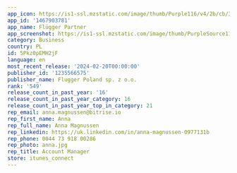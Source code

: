 ```yaml
---
app_icon: https://is1-ssl.mzstatic.com/image/thumb/Purple116/v4/2b/cb/36/2bcb363d-9b2c-0fdc-2b39-db1e820ffef6/AppIcon-0-0-1x_U007emarketing-0-7-0-0-85-220.png/1024x1024bb.png
app_id: '1467903781'
app_name: Flügger Partner
app_screenshot: https://is1-ssl.mzstatic.com/image/thumb/PurpleSource115/v4/81/bc/cf/81bccfc0-80ba-8632-afd8-b016f0081bc2/28c3a600-9fe3-476a-93b1-eac0c788d9dd_Simulator_Screen_Shot_-_iPhone_11_Pro_Max_-_2021-08-13_at_00.02.54.png/1242x2688bb.png
category: Business
country: PL
id: 5Pkz0pEMH2jF
language: en
most_recent_release: '2024-02-20T00:00:00'
publisher_id: '1235566575'
publisher_name: Flugger Poland sp. z o.o.
rank: '549'
release_count_in_past_year: '16'
release_count_in_past_year_category: 16
release_count_in_past_year_top_in_category: 21
rep_email: anna.magnussen@bitrise.io
rep_first_name: Anna
rep_full_name: Anna Magnussen
rep_linkedin: https://uk.linkedin.com/in/anna-magnussen-0977131b
rep_phone: 0044 73 918 00286
rep_photo: anna.jpg
rep_title: Account Manager
store: itunes_connect
---
```

